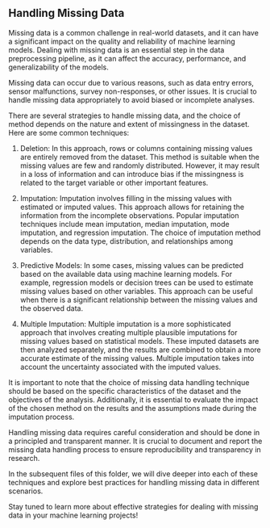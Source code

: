 ## Handling Missing Data
Missing data is a common challenge in real-world datasets, and it can have a significant impact on the quality and reliability of machine learning models. Dealing with missing data is an essential step in the data preprocessing pipeline, as it can affect the accuracy, performance, and generalizability of the models.

Missing data can occur due to various reasons, such as data entry errors, sensor malfunctions, survey non-responses, or other issues. It is crucial to handle missing data appropriately to avoid biased or incomplete analyses.

There are several strategies to handle missing data, and the choice of method depends on the nature and extent of missingness in the dataset. Here are some common techniques:

1. Deletion: In this approach, rows or columns containing missing values are entirely removed from the dataset. This method is suitable when the missing values are few and randomly distributed. However, it may result in a loss of information and can introduce bias if the missingness is related to the target variable or other important features.

2. Imputation: Imputation involves filling in the missing values with estimated or imputed values. This approach allows for retaining the information from the incomplete observations. Popular imputation techniques include mean imputation, median imputation, mode imputation, and regression imputation. The choice of imputation method depends on the data type, distribution, and relationships among variables.

3. Predictive Models: In some cases, missing values can be predicted based on the available data using machine learning models. For example, regression models or decision trees can be used to estimate missing values based on other variables. This approach can be useful when there is a significant relationship between the missing values and the observed data.

4. Multiple Imputation: Multiple imputation is a more sophisticated approach that involves creating multiple plausible imputations for missing values based on statistical models. These imputed datasets are then analyzed separately, and the results are combined to obtain a more accurate estimate of the missing values. Multiple imputation takes into account the uncertainty associated with the imputed values.

It is important to note that the choice of missing data handling technique should be based on the specific characteristics of the dataset and the objectives of the analysis. Additionally, it is essential to evaluate the impact of the chosen method on the results and the assumptions made during the imputation process.

Handling missing data requires careful consideration and should be done in a principled and transparent manner. It is crucial to document and report the missing data handling process to ensure reproducibility and transparency in research.

In the subsequent files of this folder, we will dive deeper into each of these techniques and explore best practices for handling missing data in different scenarios.

Stay tuned to learn more about effective strategies for dealing with missing data in your machine learning projects!

